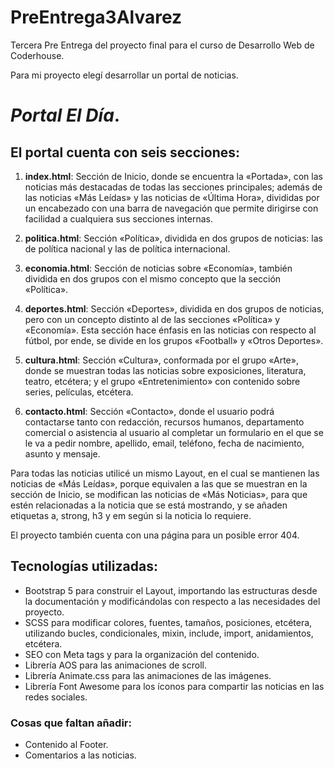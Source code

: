 # PreEntrega3Alvarez
Tercera Pre Entrega del proyecto final para el curso de Desarrollo Web de Coderhouse.

Para mi proyecto elegí desarrollar un portal de noticias.

# *Portal El Día*.

## El portal cuenta con seis secciones:
1)	**index.html**: Sección de Inicio, donde se encuentra la «Portada», con las noticias más destacadas de todas las secciones principales; además de las noticias «Más Leídas» y las noticias de «Última Hora», divididas por un encabezado con una barra de navegación que permite dirigirse con facilidad a cualquiera sus secciones internas.

2)	**politica.html**: Sección «Política», dividida en dos grupos de noticias: las de política nacional y las de política internacional.
	
3)	**economia.html**: Sección de noticias sobre «Economía», también dividida en dos grupos con el mismo concepto que la sección «Política».

4)	**deportes.html**: Sección «Deportes», dividida en dos grupos de noticias, pero con un concepto distinto al de las secciones «Política» y «Economía». Esta sección hace énfasis en las noticias con respecto al fútbol, por ende, se divide en los grupos «Football» y «Otros Deportes».

5)	**cultura.html**: Sección «Cultura», conformada por el grupo «Arte», donde se muestran todas las noticias sobre exposiciones, literatura, teatro, etcétera; y el grupo «Entretenimiento» con contenido sobre series, películas, etcétera.

6)	**contacto.html**: Sección «Contacto», donde el usuario podrá contactarse tanto con redacción, recursos humanos, departamento comercial o asistencia al usuario al completar un formulario en el que se le va a pedir nombre, apellido, email, teléfono, fecha de nacimiento, asunto y mensaje.

Para todas las noticias utilicé un mismo Layout, en el cual se mantienen las noticias de «Más Leídas», porque equivalen a las que se muestran en la sección de Inicio, se modifican las noticias de «Más Noticias», para que estén relacionadas a la noticia que se está mostrando, y se añaden etiquetas a, strong, h3 y em según si la noticia lo requiere.  

El proyecto también cuenta con una página para un posible error 404.

## Tecnologías utilizadas:

-	Bootstrap 5 para construir el Layout, importando las estructuras desde la documentación y modificándolas con respecto a las necesidades del proyecto.
-	SCSS para modificar colores, fuentes, tamaños, posiciones, etcétera, utilizando bucles, condicionales, mixin, include, import, anidamientos, etcétera.
-	SEO con Meta tags y para la organización del contenido.
-	Librería AOS para las animaciones de scroll.
-	Librería Animate.css para las animaciones de las imágenes.
-	Librería Font Awesome para los íconos para compartir las noticias en las redes sociales.


### Cosas que faltan añadir:
-	Contenido al Footer.
-	Comentarios a las noticias.
